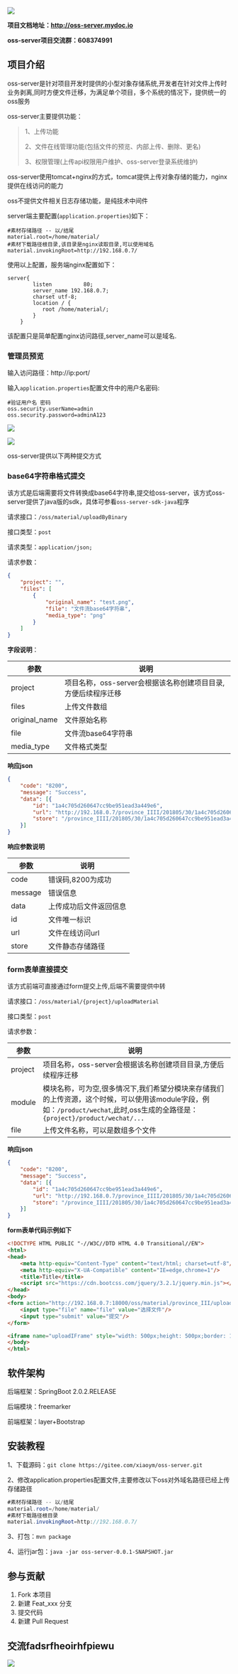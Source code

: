 ![](https://static.oschina.net/uploads/img/201806/18222124_VR9L.png)

**项目文档地址：http://oss-server.mydoc.io**

**oss-server项目交流群：608374991**

## 项目介绍

oss-server是针对项目开发时提供的小型对象存储系统,开发者在针对文件上传时业务剥离,同时方便文件迁移，为满足单个项目，多个系统的情况下，提供统一的oss服务

oss-server主要提供功能：

>  1、上传功能
>
> 2、文件在线管理功能(包括文件的预览、内部上传、删除、更名)
>
> 3、权限管理(上传api权限用户维护、oss-server登录系统维护)

oss-server使用tomcat+nginx的方式，tomcat提供上传对象存储的能力，nginx提供在线访问的能力

oss不提供文件相关日志存储功能，是纯技术中间件

server端主要配置(`application.properties`)如下：

```properties
#素材存储路径 -- 以/结尾
material.root=/home/material/
#素材下载路径根目录,该目录是nginx读取目录,可以使用域名
material.invokingRoot=http://192.168.0.7/
```

使用以上配置，服务端nginx配置如下：

```nginx
server{
        listen          80;
        server_name 192.168.0.7;
        charset utf-8;
        location / {
           root /home/material/;
        }
    }
```

该配置只是简单配置nginx访问路径,server_name可以是域名.

### 管理员预览

输入访问路径：http://ip:port/

输入`application.properties`配置文件中的用户名密码:

```text
#验证用户名 密码
oss.security.userName=admin
oss.security.password=adminA123
```

![](static/oss4.png)

![](static/oss5.png)

oss-server提供以下两种提交方式

### base64字符串格式提交

该方式是后端需要将文件转换成base64字符串,提交给oss-server，该方式oss-server提供了java版的sdk，具体可参看`oss-server-sdk-java`程序

请求接口：`/oss/material/uploadByBinary`

接口类型：`post`

请求类型：`application/json;`

请求参数：

```json
{
    "project": "",
    "files": [
        {
            "original_name": "test.png",
            "file": "文件流base64字符串",
            "media_type": "png"
        }
    ]
}
```

**字段说明**：

| 参数          | 说明                                                         |
| ------------- | ------------------------------------------------------------ |
| project       | 项目名称，oss-server会根据该名称创建项目目录,方便后续程序迁移 |
| files         | 上传文件数组                                                 |
| original_name | 文件原始名称                                                 |
| file          | 文件流base64字符串                                           |
| media_type    | 文件格式类型                                                 |

**响应json**

```json
{
    "code": "8200",
    "message": "Success",
    "data": [{
        "id": "1a4c705d260647cc9be951ead3a449e6",
        "url": "http://192.168.0.7/province_IIII/201805/30/1a4c705d260647cc9be951ead3a449e6.jpg",
        "store": "/province_IIII/201805/30/1a4c705d260647cc9be951ead3a449e6.jpg"
    }]
}
```

**响应参数说明**

| 参数    | 说明                   |
| ------- | ---------------------- |
| code    | 错误码,8200为成功      |
| message | 错误信息               |
| data    | 上传成功后文件返回信息 |
| id      | 文件唯一标识           |
| url     | 文件在线访问url        |
| store   | 文件静态存储路径       |

### form表单直接提交

该方式前端可直接通过form提交上传,后端不需要提供中转

请求接口：`/oss/material/{project}/uploadMaterial`

接口类型：`post`

请求参数：

| 参数    | 说明                                                         |
| ------- | ------------------------------------------------------------ |
| project | 项目名称，oss-server会根据该名称创建项目目录,方便后续程序迁移 |
| module  | 模块名称，可为空,很多情况下,我们希望分模块来存储我们的上传资源，这个时候，可以使用该module字段，例如：`/product/wechat`,此时,oss生成的全路径是：`{project}/product/wechat/...` |
| file    | 上传文件名称，可以是数组多个文件                             |

**响应json**

```json
{
    "code": "8200",
    "message": "Success",
    "data": [{
        "id": "1a4c705d260647cc9be951ead3a449e6",
        "url": "http://192.168.0.7/province_IIII/201805/30/1a4c705d260647cc9be951ead3a449e6.jpg",
        "store": "/province_IIII/201805/30/1a4c705d260647cc9be951ead3a449e6.jpg"
    }]
}
```

**form表单代码示例如下**

```html
<!DOCTYPE HTML PUBLIC "-//W3C//DTD HTML 4.0 Transitional//EN">
<html>
<head>
    <meta http-equiv="Content-Type" content="text/html; charset=utf-8"/>
    <meta http-equiv="X-UA-Compatible" content="IE=edge,chrome=1"/>
    <title>Title</title>
    <script src="https://cdn.bootcss.com/jquery/3.2.1/jquery.min.js"></script>
</head>
<body>
<form action="http://192.168.0.7:18000/oss/material/province_III/uploadMaterial" method="post" enctype="multipart/form-data" target="uploadIFrame">
    <input type="file" name="file" value="选择文件"/>
    <input type="submit" value="提交"/>
</form>

<iframe name="uploadIFrame" style="width: 500px;height: 500px;border: 1px solid gray;"></iframe>
</body>
</html>
```

## 软件架构

后端框架：SpringBoot 2.0.2.RELEASE

后端模块：freemarker

前端框架：layer+Bootstrap

## 安装教程

1、下载源码：`git clone https://gitee.com/xiaoym/oss-server.git`

2、修改application.properties配置文件,主要修改以下oss对外域名路径已经上传存储路径

```java
#素材存储路径 -- 以/结尾
material.root=/home/material/
#素材下载路径根目录
material.invokingRoot=http://192.168.0.7/
```

3、打包：`mvn package`

4、运行jar包：`java -jar oss-server-0.0.1-SNAPSHOT.jar`

## 参与贡献

1. Fork 本项目
2. 新建 Feat_xxx 分支
3. 提交代码
4. 新建 Pull Request

## 交流fadsrfheoirhfpiewu

![](static/wechat.jpg)